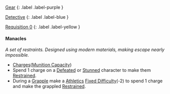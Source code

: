 
[Gear](Game/Gear-List)
{: .label .label-purple }

[Detective](Game/Detective)
{: .label .label-blue }

[Requisition 0](Game/Deployment#Requisition)
{: .label .label-yellow }
#### Manacles
*A set of restraints. Designed using modern materials, making escape nearly impossible.*
* [Charges](Game/Core/Terminology#Charges)([Munition Capacity](Game/Additional-Attributes#Munition%20Capacity))
* Spend 1 charge on a [Defeated](Game/Core/Effects#Defeated) or [Stunned](Game/Core/Effects#Stunned) character to make them [Restrained](Game/Core/Effects#Restrained).
* During a [Grapple](Game/Core/Special-Combat-Actions#Grapple) make a [Athletics](Game/Core/Strength#Athletics) [Fixed Difficulty](Game/Core/Skills#Fixed%20Difficulty)(-2) to spend 1 charge and make the grappled [Restrained](Game/Core/Effects#Restrained).

